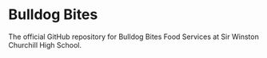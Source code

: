 # Bulldog Bites
The official GitHub repository for Bulldog Bites Food Services at Sir Winston Churchill High School.

